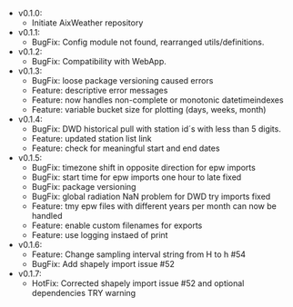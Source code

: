 - v0.1.0:
   - Initiate AixWeather repository
- v0.1.1:   
   - BugFix: Config module not found, rearranged utils/definitions.
- v0.1.2:
  - BugFix: Compatibility with WebApp.
- v0.1.3:
  - BugFix: loose package versioning caused errors
  - Feature: descriptive error messages
  - Feature: now handles non-complete or monotonic datetimeindexes
  - Feature: variable bucket size for plotting (days, weeks, month)
- v0.1.4:
  - BugFix: DWD historical pull with station id´s with less than 5 digits.
  - Feature: updated station list link
  - Feature: check for meaningful start and end dates
- v0.1.5:
  - BugFix: timezone shift in opposite direction for epw imports
  - BugFix: start time for epw imports one hour to late fixed
  - BugFix: package versioning
  - BugFix: global radiation NaN problem for DWD try imports fixed
  - Feature: tmy epw files with different years per month can now be handled
  - Feature: enable custom filenames for exports
  - Feature: use logging instaed of print
- v0.1.6:
  - Feature: Change sampling interval string from H to h #54
  - BugFix: Add shapely import issue #52
- v0.1.7:
  - HotFix: Corrected shapely import issue #52 and optional dependencies TRY warning